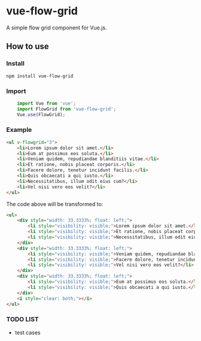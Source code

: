# vue-flow-grid

A simple flow grid component for Vue.js.

## How to use

### Install

`npm install vue-flow-grid`

### Import

```js
    import Vue from 'vue';
    import FlowGrid from 'vue-flow-grid';
    Vue.use(FlowGrid);
```

### Example

```html
<ul v-flowgrid="3">
    <li>Lorem ipsum dolor sit amet.</li>
    <li>Eum at possimus eos soluta.</li>
    <li>Veniam quidem, repudiandae blanditiis vitae.</li>
    <li>Et ratione, nobis placeat corporis.</li>
    <li>Facere dolore, tenetur incidunt facilis.</li>
    <li>Quis obcaecati a qui iusto.</li>
    <li>Necessitatibus, illum odit eius cum?</li>
    <li>Vel nisi vero eos velit?</li>
</ul>
```

The code above will be transformed to:

```html
<ul>
    <div style="width: 33.3333%; float: left;">
        <li style="visibility: visible;">Lorem ipsum dolor sit amet.</li>
        <li style="visibility: visible;">Et ratione, nobis placeat corporis.</li>
        <li style="visibility: visible;">Necessitatibus, illum odit eius cum?</li>
    </div>
    <div style="width: 33.3333%; float: left;">
        <li style="visibility: visible;">Veniam quidem, repudiandae blanditiis vitae.</li>
        <li style="visibility: visible;">Facere dolore, tenetur incidunt facilis.</li>
        <li style="visibility: visible;">Vel nisi vero eos velit?</li>
    </div>
    <div style="width: 33.3333%; float: left;">
        <li style="visibility: visible;">Eum at possimus eos soluta.</li>
        <li style="visibility: visible;">Quis obcaecati a qui iusto.</li>
    </div>
    <i style="clear: both;"></i>
</ul>
```

### TODO LIST

- test cases
